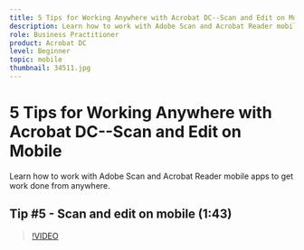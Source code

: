 ```yaml
---
title: 5 Tips for Working Anywhere with Acrobat DC--Scan and Edit on Mobile
description: Learn how to work with Adobe Scan and Acrobat Reader mobile apps to get work done from anywhere
role: Business Practitioner
product: Acrobat DC
level: Beginner
topic: mobile
thumbnail: 34511.jpg
---
```


# 5 Tips for Working Anywhere with Acrobat DC--Scan and Edit on Mobile

Learn how to work with Adobe Scan and Acrobat Reader mobile apps to get work done from anywhere.

## Tip #5 - Scan and edit on mobile (1:43)

>[!VIDEO](https://video.tv.adobe.com/v/34511)
